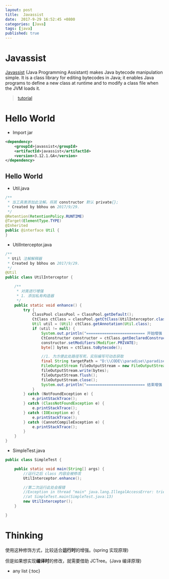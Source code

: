 ```yaml
---
layout: post
title:  Javassist
date:  2017-9-29 16:52:45 +0800
categories: [Java]
tags: [java]
published: true
---
```


# Javassist

[Javassist](http://jboss-javassist.github.io/javassist/) (Java Programming Assistant) makes Java bytecode manipulation simple. 
It is a class library for editing bytecodes in Java; it enables Java programs to define a new class at runtime and to 
modify a class file when the JVM loads it. 

> [tutorial](http://jboss-javassist.github.io/javassist/tutorial/tutorial.html) 


# Hello World

- Import jar

```xml
<dependency>
    <groupId>javassist</groupId>
    <artifactId>javassist</artifactId>
    <version>3.12.1.GA</version>
</dependency>
```

## Hello World

- Util.java

```java
/**
 * 当工具类添加此注解。将其 constructor 默认 private{};
 * Created by bbhou on 2017/9/29.
 */
@Retention(RetentionPolicy.RUNTIME)
@Target(ElementType.TYPE)
@Inherited
public @interface Util {
}
```

- UtilInterceptor.java


```java
/**
 * Util 注解解释器
 * Created by bbhou on 2017/9/29.
 */
@Util
public class UtilInterceptor {

    /**
     * 对类进行增强
     * 1. 添加私有构造器
     */
    public static void enhance() {
        try {
            ClassPool classPool = ClassPool.getDefault();
            CtClass ctClass = classPool.getCtClass(UtilInterceptor.class.getName());
            Util util = (Util) ctClass.getAnnotation(Util.class);
            if (util != null) {
                System.out.println("========================== 开始增强 ==========================");
                CtConstructor constructor = ctClass.getDeclaredConstructor(null);
                constructor.setModifiers(Modifier.PRIVATE);
                byte[] bytes = ctClass.toBytecode();

                //1. 为方便此处路径写死，实际编写可动态获取
                final String targetPath = "D:\\CODE\\paradise\\paradise-core\\target\\classes\\com\\ryo\\paradise\\core\\interceptor\\UtilInterceptor.class";
                FileOutputStream fileOutputStream = new FileOutputStream(new File(targetPath));
                fileOutputStream.write(bytes);
                fileOutputStream.flush();
                fileOutputStream.close();
                System.out.println("========================== 结束增强 ==========================");
            }
        } catch (NotFoundException e) {
            e.printStackTrace();
        } catch (ClassNotFoundException e) {
            e.printStackTrace();
        } catch (IOException e) {
            e.printStackTrace();
        } catch (CannotCompileException e) {
            e.printStackTrace();
        }
    }
}
```

- SimpleTest.java

```java
public class SimpleTest {

    public static void main(String[] args) {
        //运行之后 class 内容会被修改
        UtilInterceptor.enhance();

        //第二次运行此处会报错
        //Exception in thread "main" java.lang.IllegalAccessError: tried to access method com.ryo.paradise.core.interceptor.UtilInterceptor.<init>()V from class SimpleTest
        //at SimpleTest.main(SimpleTest.java:13)
        new UtilInterceptor();
    }

}
```

# Thinking 

使用这种修饰方式，比较适合**运行时**的增强。(spring 实现原理)

但是如果想实现**编译时**的修改，就需要借助 JCTree。(Java 编译原理)


* any list
{:toc}












 

